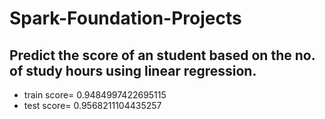 # Spark-Foundation-Projects
## Predict the score of an student based on the no. of study hours using linear regression.
- train score= 0.9484997422695115
- test score= 0.9568211104435257
